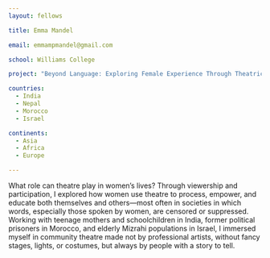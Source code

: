 ```yaml
---
layout: fellows

title: Emma Mandel

email: emmampmandel@gmail.com

school: Williams College

project: "Beyond Language: Exploring Female Experience Through Theatrical Expression"

countries:
  - India
  - Nepal
  - Morocco
  - Israel

continents:
  - Asia
  - Africa
  - Europe

---
```


What role can theatre play in women’s lives? Through viewership and participation, I explored how women use theatre to process, empower, and educate both themselves and others—most often in societies in which words, especially those spoken by women, are censored or suppressed. Working with teenage mothers and schoolchildren in India, former political prisoners in Morocco, and elderly Mizrahi populations in Israel, I immersed myself in community theatre made not by professional artists, without fancy stages, lights, or costumes, but always by people with a story to tell.

